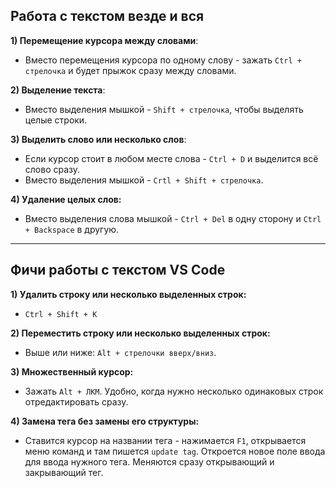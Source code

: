 ## Работа с текстом везде и вся
**1) Перемещение курсора между словами**:
* Вместо перемещения курсора по одному слову - зажать `Ctrl + стрелочка` и будет прыжок сразу между словами.

**2) Выделение текста**: 
* Вместо выделения мышкой - `Shift + стрелочка`, чтобы выделять целые строки.

**3) Выделить слово или несколько слов**: 
* Если курсор стоит в любом месте слова - `Ctrl + D` и выделится всё слово сразу.
* Вместо выделения мышкой - `Crtl + Shift + стрелочка`.

**4) Удаление целых слов:**
* Вместо выделения слова мышкой - `Ctrl + Del` в одну сторону и `Ctrl + Backspace` в другую.
*** 

## Фичи работы с текстом VS Code

**1) Удалить строку или несколько выделенных строк:**
* `Ctrl + Shift + K`

**2) Переместить строку или несколько выделенных строк:**
* Выше или ниже: `Alt + стрелочки вверх/вниз`.

**3) Множественный курсор:**
* Зажать `Alt + ЛКМ`. Удобно, когда нужно несколько одинаковых строк отредактировать сразу.

**4) Замена тега без замены его структуры:**
* Ставится курсор на названии тега - нажимается `F1`, открывается меню команд и там пишется `update tag`. Откроется новое поле ввода для ввода нужного тега. Меняются сразу открывающий и закрывающий тег.



